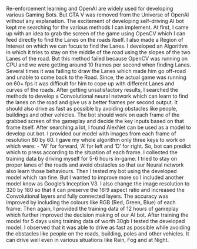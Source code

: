 Re-enforcement learning and OpenAI are widely used for developing various Gaming Bots. But GTA V was removed from the Universe of OpenAI without any explanation. The excitement of developing self-driving AI bot kept me searching for the various methods I can implement. At first, I came up with an idea to grab the screen of the game using OpenCV which I can feed directly to find the Lanes on the roads itself. I also made a Region of Interest on which we can focus to find the Lanes. I developed an Algorithm in which it tries to stay on the middle of the road using the slopes of the two Lanes of the road. But this method failed because OpenCV was running on CPU and we were getting around 10 frames per second when finding Lanes. Several times it was failing to draw the Lanes which made him go off-road and unable to come back to the Road. Since, the actual game was running on 60+ fps it was difficult for him to cope up with different Lanes and curves of the roads.
After getting unsatisfactory results, I searched the methods to develop a Convolutional neural network which can learn to find the lanes on the road and give us a better frames per second output. It should also drive as fast as possible by avoiding obstacles like people, buildings and other vehicles. The bot should work on each frame of the grabbed screen of the gameplay and decide the key inputs based on that frame itself. After searching a lot, I found AlexNet can be used as a model to develop out bot. I provided our model with images from each frame of resolution 80 by 60. I gave my whole algorithm only three keys to work on which were: - ‘W’ for forward, ‘A’ for left and ‘D’ for right. So, bot can predict which to press according to the situation of each frame. I collected the training data by driving myself for 5-6 hours in-game. I tried to stay on proper lanes of the roads and avoid obstacles so that our Neural network also learn those behaviours. Then I tested my bot using the developed model which ran fine. But I wanted to improve more so I included another model know as Google’s Inception V3. I also change the image resolution to 320 by 180 so that it can preserve the 16:9 aspect ratio and increased the Convolutional layers and fully connected layers. The accuracy was improved by including the colours like RGB (Red, Green, Blue) of each frame.
Then again, I provided the training data of 12 hours of gameplay which further improved the decision
making of our AI bot. After training the model for 5 days using training data of worth 30gb I tested the developed model. I observed that it was able to drive as fast as possible while avoiding the obstacles like people on the roads, building, poles and other vehicles. It can drive well even in various situations like Rain, Fog and at Night.
